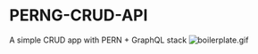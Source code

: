 # PERNG-CRUD-API

A simple CRUD app with PERN + GraphQL stack
![boilerplate.gif](https://s8.gifyu.com/images/boilerplate.gif)
